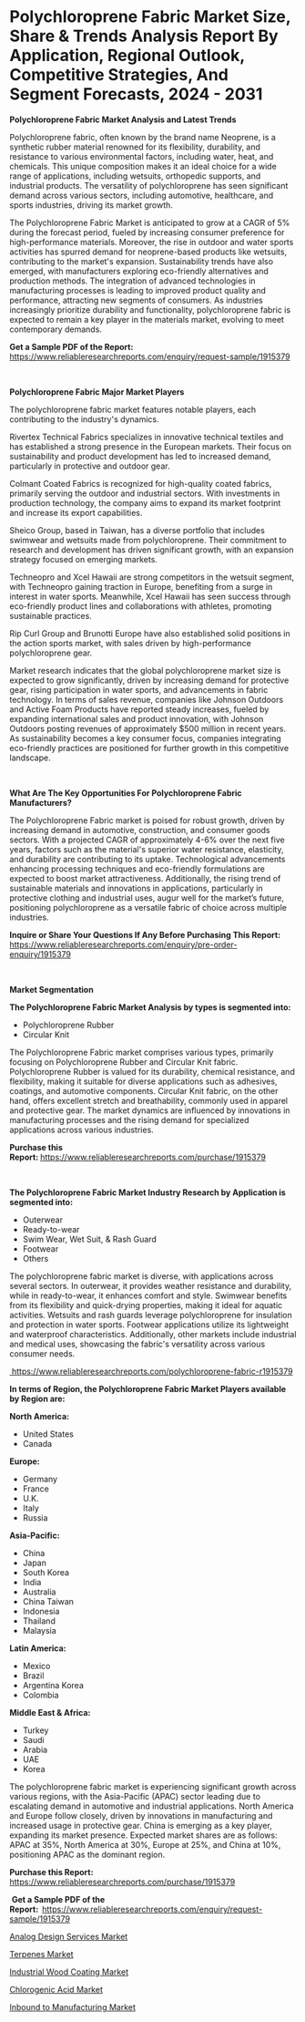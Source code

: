 <p><h1>Polychloroprene Fabric Market Size, Share & Trends Analysis Report By Application, Regional Outlook, Competitive Strategies, And Segment Forecasts, 2024 - 2031</h1></p><p><strong>Polychloroprene Fabric Market Analysis and Latest Trends</strong></p>
<p><p>Polychloroprene fabric, often known by the brand name Neoprene, is a synthetic rubber material renowned for its flexibility, durability, and resistance to various environmental factors, including water, heat, and chemicals. This unique composition makes it an ideal choice for a wide range of applications, including wetsuits, orthopedic supports, and industrial products. The versatility of polychloroprene has seen significant demand across various sectors, including automotive, healthcare, and sports industries, driving its market growth.</p><p>The Polychloroprene Fabric Market is anticipated to grow at a CAGR of 5% during the forecast period, fueled by increasing consumer preference for high-performance materials. Moreover, the rise in outdoor and water sports activities has spurred demand for neoprene-based products like wetsuits, contributing to the market's expansion. Sustainability trends have also emerged, with manufacturers exploring eco-friendly alternatives and production methods. The integration of advanced technologies in manufacturing processes is leading to improved product quality and performance, attracting new segments of consumers. As industries increasingly prioritize durability and functionality, polychloroprene fabric is expected to remain a key player in the materials market, evolving to meet contemporary demands.</p></p>
<p><strong>Get a Sample PDF of the Report:&nbsp;</strong> <a href="https://www.reliableresearchreports.com/enquiry/request-sample/1915379?utm_campaign=11&utm_medium=2&utm_source=Github&utm_content=ia&utm_term=13112024&utm_id=polychloroprene-fabric">https://www.reliableresearchreports.com/enquiry/request-sample/1915379</a></p>
<p>&nbsp;</p>
<p><strong>Polychloroprene Fabric Major Market Players</strong></p>
<p><p>The polychloroprene fabric market features notable players, each contributing to the industry's dynamics. </p><p>Rivertex Technical Fabrics specializes in innovative technical textiles and has established a strong presence in the European markets. Their focus on sustainability and product development has led to increased demand, particularly in protective and outdoor gear.</p><p>Colmant Coated Fabrics is recognized for high-quality coated fabrics, primarily serving the outdoor and industrial sectors. With investments in production technology, the company aims to expand its market footprint and increase its export capabilities.</p><p>Sheico Group, based in Taiwan, has a diverse portfolio that includes swimwear and wetsuits made from polychloroprene. Their commitment to research and development has driven significant growth, with an expansion strategy focused on emerging markets.</p><p>Techneopro and Xcel Hawaii are strong competitors in the wetsuit segment, with Techneopro gaining traction in Europe, benefiting from a surge in interest in water sports. Meanwhile, Xcel Hawaii has seen success through eco-friendly product lines and collaborations with athletes, promoting sustainable practices.</p><p>Rip Curl Group and Brunotti Europe have also established solid positions in the action sports market, with sales driven by high-performance polychloroprene gear. </p><p>Market research indicates that the global polychloroprene market size is expected to grow significantly, driven by increasing demand for protective gear, rising participation in water sports, and advancements in fabric technology. In terms of sales revenue, companies like Johnson Outdoors and Active Foam Products have reported steady increases, fueled by expanding international sales and product innovation, with Johnson Outdoors posting revenues of approximately $500 million in recent years. As sustainability becomes a key consumer focus, companies integrating eco-friendly practices are positioned for further growth in this competitive landscape.</p></p>
<p>&nbsp;</p>
<p><strong>What Are The Key Opportunities For Polychloroprene Fabric Manufacturers?</strong></p>
<p><p>The Polychloroprene Fabric market is poised for robust growth, driven by increasing demand in automotive, construction, and consumer goods sectors. With a projected CAGR of approximately 4-6% over the next five years, factors such as the material's superior water resistance, elasticity, and durability are contributing to its uptake. Technological advancements enhancing processing techniques and eco-friendly formulations are expected to boost market attractiveness. Additionally, the rising trend of sustainable materials and innovations in applications, particularly in protective clothing and industrial uses, augur well for the market’s future, positioning polychloroprene as a versatile fabric of choice across multiple industries.</p></p>
<p><strong>Inquire or Share Your Questions If Any Before Purchasing This Report:</strong> <a href="https://www.reliableresearchreports.com/enquiry/pre-order-enquiry/1915379?utm_campaign=11&utm_medium=2&utm_source=Github&utm_content=ia&utm_term=13112024&utm_id=polychloroprene-fabric">https://www.reliableresearchreports.com/enquiry/pre-order-enquiry/1915379</a></p>
<p>&nbsp;</p>
<p><strong>Market Segmentation</strong></p>
<p><strong>The Polychloroprene Fabric Market Analysis by types is segmented into:</strong></p>
<p><ul><li>Polychloroprene Rubber</li><li>Circular Knit</li></ul></p>
<p><p>The Polychloroprene Fabric market comprises various types, primarily focusing on Polychloroprene Rubber and Circular Knit fabric. Polychloroprene Rubber is valued for its durability, chemical resistance, and flexibility, making it suitable for diverse applications such as adhesives, coatings, and automotive components. Circular Knit fabric, on the other hand, offers excellent stretch and breathability, commonly used in apparel and protective gear. The market dynamics are influenced by innovations in manufacturing processes and the rising demand for specialized applications across various industries.</p></p>
<p><strong>Purchase this Report:&nbsp;</strong><a href="https://www.reliableresearchreports.com/purchase/1915379?utm_campaign=11&utm_medium=2&utm_source=Github&utm_content=ia&utm_term=13112024&utm_id=polychloroprene-fabric">https://www.reliableresearchreports.com/purchase/1915379</a></p>
<p>&nbsp;</p>
<p><strong>The Polychloroprene Fabric Market Industry Research by Application is segmented into:</strong></p>
<p><ul><li>Outerwear</li><li>Ready-to-wear</li><li>Swim Wear, Wet Suit, & Rash Guard</li><li>Footwear</li><li>Others</li></ul></p>
<p><p>The polychloroprene fabric market is diverse, with applications across several sectors. In outerwear, it provides weather resistance and durability, while in ready-to-wear, it enhances comfort and style. Swimwear benefits from its flexibility and quick-drying properties, making it ideal for aquatic activities. Wetsuits and rash guards leverage polychloroprene for insulation and protection in water sports. Footwear applications utilize its lightweight and waterproof characteristics. Additionally, other markets include industrial and medical uses, showcasing the fabric's versatility across various consumer needs.</p></p>
<p><a href="https://www.reliableresearchreports.com/polychloroprene-fabric-r1915379?utm_campaign=11&utm_medium=2&utm_source=Github&utm_content=ia&utm_term=13112024&utm_id=polychloroprene-fabric">&nbsp;https://www.reliableresearchreports.com/polychloroprene-fabric-r1915379</a></p>
<p><strong>In terms of Region, the Polychloroprene Fabric Market Players available by Region are:</strong></p>
<p>
    <p> <strong> North America: </strong>
        <ul>
            <li>United States</li>
            <li>Canada</li>
        </ul>
        </p> 
    <p> <strong> Europe: </strong>
        <ul>
            <li>Germany</li>
            <li>France</li>
            <li>U.K.</li>
            <li>Italy</li>
            <li>Russia</li>
        </ul>
        </p> 
    <p> <strong> Asia-Pacific: </strong>
        <ul>
            <li>China</li>
            <li>Japan</li>
            <li>South Korea</li>
            <li>India</li>
            <li>Australia</li>
            <li>China Taiwan</li>
            <li>Indonesia</li>
            <li>Thailand</li>
            <li>Malaysia</li>
        </ul>
        </p> 
    <p> <strong> Latin America: </strong>
        <ul>
            <li>Mexico</li>
            <li>Brazil</li>
            <li>Argentina Korea</li>
            <li>Colombia</li>
        </ul>
        </p> 
    <p> <strong> Middle East & Africa: </strong>
        <ul>
            <li>Turkey</li>
            <li>Saudi</li>
            <li>Arabia</li>
            <li>UAE</li>
            <li>Korea</li>
        </ul>
    </p>
    </p>
<p><p>The polychloroprene fabric market is experiencing significant growth across various regions, with the Asia-Pacific (APAC) sector leading due to escalating demand in automotive and industrial applications. North America and Europe follow closely, driven by innovations in manufacturing and increased usage in protective gear. China is emerging as a key player, expanding its market presence. Expected market shares are as follows: APAC at 35%, North America at 30%, Europe at 25%, and China at 10%, positioning APAC as the dominant region.</p></p>
<p><strong>Purchase this Report: </strong><a href="https://www.reliableresearchreports.com/purchase/1915379?utm_campaign=11&utm_medium=2&utm_source=Github&utm_content=ia&utm_term=13112024&utm_id=polychloroprene-fabric">https://www.reliableresearchreports.com/purchase/1915379</a></p>
<p>&nbsp;<strong>Get a Sample PDF of the Report:&nbsp;&nbsp;</strong><a href="https://www.reliableresearchreports.com/enquiry/request-sample/1915379?utm_campaign=11&utm_medium=2&utm_source=Github&utm_content=ia&utm_term=13112024&utm_id=polychloroprene-fabric">https://www.reliableresearchreports.com/enquiry/request-sample/1915379</a></p>
<p><strong></strong></p>
<p><p><a href="https://issuu.com/reportprime-2/docs/analog-design-services-market-size-_0116b0fbea1a99?utm_campaign=11&utm_medium=2&utm_source=Github&utm_content=ia&utm_term=13112024&utm_id=polychloroprene-fabric">Analog Design Services Market</a></p><p><a href="https://www.linkedin.com/pulse/evolution-terpenes-market-key-shifts-from-2024-2031-helixperts-1z7ff?utm_campaign=11&utm_medium=2&utm_source=Github&utm_content=ia&utm_term=13112024&utm_id=polychloroprene-fabric">Terpenes Market</a></p><p><a href="https://github.com/ChiragRp1/Market-Research-Report-List-6/blob/main/industrial-wood-coating-market.md?utm_campaign=11&utm_medium=2&utm_source=Github&utm_content=ia&utm_term=13112024&utm_id=polychloroprene-fabric">Industrial Wood Coating Market</a></p><p><a href="https://www.linkedin.com/pulse/navigating-global-chlorogenic-acid-market-landscape-trends-027uf?utm_campaign=11&utm_medium=2&utm_source=Github&utm_content=ia&utm_term=13112024&utm_id=polychloroprene-fabric">Chlorogenic Acid Market</a></p><p><a href="https://issuu.com/reportprime-2/docs/inbound-to-manufacturing-market-siz_a8f5a9159c106c?utm_campaign=11&utm_medium=2&utm_source=Github&utm_content=ia&utm_term=13112024&utm_id=polychloroprene-fabric">Inbound to Manufacturing Market</a></p></p>